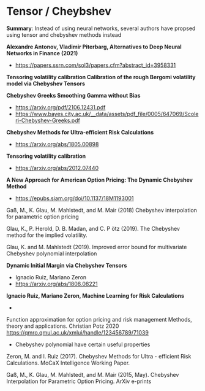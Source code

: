 # Tensor / Cheybshev

**Summary**: Instead of using neural networks, several authors have propsed using tensor and chebyshev methods instead

**Alexandre Antonov, Vladimir Piterbarg, Alternatives to Deep Neural Networks in Finance (2021)**
+ https://papers.ssrn.com/sol3/papers.cfm?abstract_id=3958331



**Tensoring volatility calibration Calibration of the rough Bergomi volatility model via Chebyshev Tensors**

**Chebyshev Greeks Smoothing Gamma without Bias**

+ https://arxiv.org/pdf/2106.12431.pdf
+ https://www.bayes.city.ac.uk/__data/assets/pdf_file/0005/647069/Scoleri-Chebyshev-Greeks.pdf

**Chebyshev Methods for Ultra-efficient Risk Calculations**

+ https://arxiv.org/abs/1805.00898

**Tensoring volatility calibration**
+ https://arxiv.org/abs/2012.07440

**A New Approach for American Option Pricing: The Dynamic Chebyshev Method**
+ https://epubs.siam.org/doi/10.1137/18M1193001


Gaß, M., K. Glau, M. Mahlstedt, and M. Mair (2018) Chebyshev interpolation for parametric option pricing


Glau, K., P. Herold, D. B. Madan, and C. P ̈otz (2019). The Chebyshev method for the implied
volatility.

Glau, K. and M. Mahlstedt (2019). Improved error bound for multivariate Chebyshev polynomial
interpolation

**Dynamic Initial Margin via Chebyshev Tensors**
+ Ignacio Ruiz, Mariano Zeron
+ https://arxiv.org/abs/1808.08221

**Ignacio Ruiz, Mariano Zeron, Machine Learning for Risk Calculations**

+ 

Function approximation for option pricing and risk management Methods, theory and applications.	Christian Potz	2020	https://qmro.qmul.ac.uk/xmlui/handle/123456789/71039

+ Chebyshev polynomial have certain useful properties


Zeron, M. and I. Ruiz (2017). Chebyshev Methods for Ultra - efficient Risk Calculations.
MoCaX Intelligence Working Paper.

Gaß, M., K. Glau, M. Mahlstedt, and M. Mair (2015, May). Chebyshev Interpolation for
Parametric Option Pricing. ArXiv e-prints